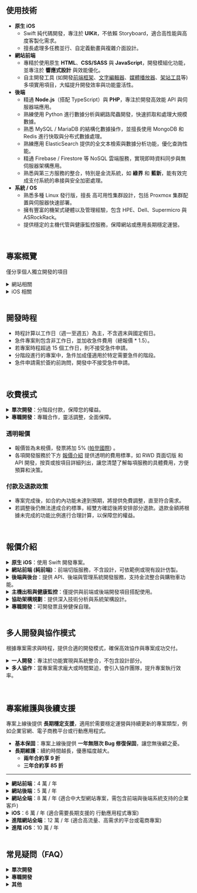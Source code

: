 ## 使用技術

- **原生 iOS**<br>
    - Swift 純代碼開發，專注於 **UIKit**，不依賴 Storyboard，適合高性能與高度客製化需求。
    - 擅長處理多任務並行、自定義動畫與複雜介面設計。
- **網站前端**<br>
   - 專精於使用原生 **HTML**、**CSS/SASS** 與 **JavaScript**，開發模組化功能，並專注於 **響應式設計** 與效能優化。
   - 自主開發工具 (如開發[前端框架](https://github.com/pardnchiu/PDQuickUI)、[文字編輯器](https://pardnchiu.github.io/PDMarkdownKit)、[媒體播放器](https://pardnchiu.github.io/PDPlayerKit)、[架站工具](https://pardnchiu.github.io/website-builder)等) 多項實用項目，大幅提升開發效率與功能靈活性。
- **後端**<br>
    - 精通 **Node.js**（搭配 TypeScript）與 **PHP**，專注於開發高效能 API 與伺服器端應用。
    - 熟練使用 Python 進行數據分析與網路爬蟲開發，快速抓取和處理大規模數據。
    - 熟悉 MySQL / MariaDB 的結構化數據操作，並擅長使用 MongoDB 和 Redis 進行快取與分布式數據處理。
    - 熟練應用 ElasticSearch 提供的全文本檢索與數據分析功能，優化查詢性能。
    - 精通 Firebase / Firestore 等 NoSQL 雲端服務，實現即時資料同步與無伺服器架構應用。
    - 熟悉與第三方服務的整合，特別是金流系統，如 **綠界** 和 **藍新**，能有效完成支付系統的串接與安全加密處理。
- **系統 / OS**
    - 熟悉多種 Linux 發行版，擅長 高可用性集群設計，包括 Proxmox 集群配置與伺服器快速部署。
    - 擁有豐富的機架式硬體以及管理經驗，包含 HPE、Dell、Supermicro 與 ASRockRack。
    - 提供穩定的主機代管與健康監控服務，保障網站或應用長期穩定運營。

<br> 

## 專案概覽
僅分享個人獨立開發的項目

<details>
<summary>網站相關</summary>

### 模組化工具
| 名稱 | 類型 | 使用統計 |
| :- | :- | :- |
| [PDQuickUI<br>輕量化前端框架](https://github.com/pardnchiu/PDQuickUI) | JavaScript 函式庫 | ![](https://img.shields.io/jsdelivr/npm/hw/pdquickui) |
| [PDRenderKit<br>前端渲染工具](https://github.com/pardnchiu/PDRenderKit) | JavaScript 函式庫 | ![](https://img.shields.io/jsdelivr/npm/hw/pdrenderkit) | 
| [PDMarkdownKit<br>模組化 MD 編輯器](https://pardnchiu.github.io/PDMarkdownKit) | JavaScript 函式庫 | ![](https://img.shields.io/jsdelivr/npm/hw/pdmarkdownkit) |
| [PDPlayerKit<br>多風格播放器](https://pardnchiu.github.io/PDPlayerKit) | JavaScript 函式庫 | ![](https://img.shields.io/jsdelivr/npm/hw/pdplayerkit) |

| 名稱 | 類型 |
| :- | :- |
| [Pokemon Quest<br>寶可夢探險圖鑑](https://github.com/pardnchiu/css-pokemon-quest) | CSS / SASS |
| [Website Builder<br>網頁版架站工具](https://pardnchiu.github.io/website-builder) | 網站前端 |
| [Web Template<br>純前端範例合輯](https://github.com/pardnchiu/web-template) | 網站前端 |
| [Pane Desk<br>窗口管理](https://pardnchiu.github.io/pane-desk) | 網站前端 |
| [PDPHP Async<br>依賴排序的非同步任務](https://github.com/pardnchiu/PDPHP-Async) | PHP 函式庫 |
| [PHP Blog<br>部落格範例](https://github.com/pardnchiu/php-blog) | 網站全端 |
| [JOBALL 找專家](https://joball.tw) | 媒合平台 |

</details>

<details>
<summary>iOS 相關</summary>
<br> 
    
| 名稱 | 類型 |
| :- | :- |
| [Firebase Messaging<br>即時訊息](https://github.com/pardnchiu/ios-firebase-messaging) | 範例 |
| [Moneybook<br>記帳軟體](https://github.com/pardnchiu/ios-moneybook) | 範例 |
| [PDPieVuew<br>圓餅圖](https://github.com/pardnchiu/swift-PDPieView) | Swift 函式庫 |
| [PDAttributed<br>文字擴展](https://github.com/pardnchiu/swift-PDAttributed) | Swift 函式庫 |
| [PDLayout<br>AutoLayout 擴展](https://github.com/pardnchiu/swift-PDLayout) | Swift 函式庫 |
| [Sakupin 釘選你的作品](https://joball.tw/photo/eaa32c96f620053cf442ad32258076b93ym) | 未發佈 |
| [JOBALL 接洽](https://appadvice.com/app/joball-e6-8e-a5-e6-b4-bd/1272878907.amp) | 已發布 |
| [NEEDS 開箱](https://appadvice.com/app/e9-96-8b-e7-ae-b1/1460355322.amp) | 已發佈 |

</details>

<br> 

## 開發時程

- 時程計算以工作日（週一至週五）為主，不含週末與國定假日。
- 急件專案則包含非工作日，並加收急件費用（總報價 * 1.5）。
- 若專案時程超過 15 個工作日，則不接受急件申請。
- 分階段進行的專案中，急件加成僅適用於特定需要急件的階段。
- 急件申請需於簽約前詢問，開發中不接受急件申請。

<br>

## 收費模式

<details>
<summary><b>單次開發</b>：分階段付款，保障您的權益。</summary> 
<br>

- **需求確認**<br>
    所有功能與介面需求須於簽約前確認，開發過程不提供邊設計邊開發。
- **需求變更**<br>
    需求變更或新增功能僅於專案完成並支付尾款後另行進行，需重新確認範疇與報價。
- **分階段付款**
    - **簽約：50%**<br>
        支付定金啟動開發。若兩次驗收未達需求（以功能完成比例或確認範圍為依據），可協議退款或提前解約。
    - **完成驗收：40%**<br>
        確保所有功能通過驗收並符合簽約需求後支付第二階段款項。
    - **部署上線：10%**<br>
        上線後穩定運行，7日內支付尾款。

</details>

<details>
<summary><b>專職開發</b>：專職合作，靈活調整，全面保障。</summary> 
<br>

- **同步設計**<br>
    簽約後立即啟動開發，無需等待設計敲定，同步參與設計流程，提供專業建議，提升效率。
- **需求調整**<br>
    功能變更可彈性調整，將評估對時程的影響，並提出調整建議，經雙方確認後執行。
- **付款模式：**
    - **簽約支付**<br>
        簽約時支付當月費用。若首月進度未達承諾，可協議退款或提前解約。
    - **付款週期**
        - **簽約 1-15 日**<br>
            隔月 15 日前支付次月費用。
        - **簽約 16-31 日**<br>
            次月 1 日前支付次月費用。

</details>

### 透明報價

- 報價皆為未稅價，發票將加 5% ([帕登國際](https://findbiz.nat.gov.tw/fts/query/QueryBar/queryInit.do?banNo=24924502))  。
- 各項開發服務於下方 [報價介紹](#plan) 提供透明的費用標準，如 RWD 頁面切版 和 API 開發，按頁或按項目詳細列出，讓您清楚了解每項服務的具體費用，方便預算和決策。

### 付款及退款政策

- 專案完成後，如合約內功能未達到預期，將提供免費調整，直至符合需求。
- 若調整後仍無法達成合約標準，經雙方確認後將安排部分退款。退款金額將根據未完成的功能比例進行合理計算，以保障您的權益。

<br>

<h2 id="plan">報價介紹</h2>

<details>
<summary><b>原生 iOS</b>：使用 Swift 開發專案。</summary> 
<br>

| 類型 | 時間 | 報價 |
| :- | :- | :- |
| 原生 iOS | 至少 20 個工作日 | 7 萬起 |

</details>

<details>
<summary><b>網站前端 (純前端)</b>：前端切版服務，不含設計，可依範例或現有設計仿製。</summary> 
<br>

- **範例**：可於 [LP ARCHIEVE](https://rdlp.jp/lp-archive/search) 或類似網站中搜尋範例，或提供在線網站的網址。
- **RWD**：所有頁面皆為響應式設計，適應各類設備。
- **附加服務**：
    - DNS 設定、網站代管 (可選)。
    - 免費 HTTPS 部署。
    - 贈送一年微型主機（同專案不重複贈送）。

| 類型 | 時間 | 報價 |
| :- | :- | :- |
| RWD 切版 | 1 個工作日 / 頁 | 3 千起 / 頁 |
| 一頁式網站 | 3 - 5 個工作日 | 1 萬起 |
| 多頁式官網 | 5 - 15 個工作日 | 3 萬起 |
| 電商或社群 | 至少 20 個工作日 | 7 萬起 |

</details> 

<details>
<summary><b>後端與後台</b>：提供 API、後端與管理系統開發服務，支持金流整合與購物車功能。</summary> 
<br>

- **基本後台**：提供標準管理功能，支持資料操作與簡易報表。
- **客製化後台**：按需求設計高階模組（如角色權限管理、數據分析）。
- **金流整合**：依需求整合第三方金流平台，提供交易記錄、退款處理與安全加密功能。
- **折扣**：前後端同步開發享 5,000 元折扣。 
- **主機**：贈送一年微型主機（同專案不重複贈送）。
  
| 類型 | 時間 | 報價 |
| :- | :- | :- |
| API 開發 | 1 個工作日 / 項 | 2 千起 / 項 |
| 基本後台 | 至少 5 個工作日 | 2 萬起 |
| 基本後台（含購物車或單一金流） | 至少 10 個工作日 | 3 萬起 |
| 基本後台（含購物車與多種金流） | 至少 15 個工作日 | 4 萬起 |
| 客製化後台 | 至少 15 個工作日 | 5 萬起 |
| 客製化後台（含購物車與多種金流） | 至少 20 個工作日 | 7 萬起 |

</details> 

<details>
<summary><b>主機出租與健康監控</b>：僅提供與前端或後端開發項目搭配使用。</summary> 
<br>

- **快速恢復**：1 小時內系統恢復，減少停機時間。
- **定期備份**：7 天內數據庫備份與 3 天內快照支持，保障數據安全。
- **健康監控**：24 小時健康監控，緊急情況提供 1-2 小時內技術支持，確保穩定運營。
- **技術轉移**：主機到期時協助數據轉移，確保平滑過渡。

| 類型 | 適用 | 報價 | 
| :- | :- | :- |
| 微型款 | 靜態網站 | 1 萬 / 年 (首年免費) |
| 基本款 | 部落格、官網 | 2 萬 / 年 |
| 進階款 | 社群、商城 | 4 萬 / 年 |

</details> 

<details>
<summary><b>協助架構規劃</b>：提供深入技術分析與系統架構設計。</summary> 
<br>

架構規劃與開發不會同時進行。若業主僅需初步架構設計後決定是否開發，可接受階段式合作。  
- **分析與規劃**：釐清業務需求，確定功能模組與系統目標。
- **架構與設計**：根據需求選擇開發框架或工具 (如 Node.js, Laravel)，並提供詳細技術報告。可依需求提供範例報告，讓業主清晰了解。
    - 設計高效的前端與 API 驅動的後端架構，提升系統擴展性與維護性。
    - 規劃資料庫結構，設計分區與索引策略，提升資料存取效率。
    - 制定雲端或本地部署方案，包含負載均衡、CDN、快取策略，優化系統效能。
    - 資料加密、權限管理與驗證機制，保障資料安全。
    - 定期資料備份方案，確保數據安全與可恢復性。
    - 執行系統效能測試，提供瓶頸分析與資源優化建議。
- **優化與擴展**：系統擴展性與長期效能優化策略。

| 類型 | 時間 | 報價 |
| :- | :- | :- |
| 協助架構規劃 | 至少 30 個工作日 | 9 萬起 |

</details> 

<details>
<summary><b>專職開發</b>：可開發票且勞健保自理。</summary> 
<br>

- **合約**：最少 3 個月一簽，最多半年一簽  
- **駐點**：台北、新北  
- 若需求量較少或變動頻繁，可提供更彈性的短期合作模式，具體細節可面議。

| 類型 | 全遠端 | 駐點 |
| :- | :- | :- |
| iOS | 7 萬起 / 月 | 9 萬起 / 月 |
| 純後端 | 7 萬起 / 月 | 9 萬起 / 月 |
| 網站全端 | 9 萬起 / 月 | 11 萬起 / 月 |

</details> 

<br>

## 多人開發與協作模式

根據專案需求與時程，提供合適的開發模式，確保高效協作與專案成功交付。

<details>
<summary><b>一人開發</b>：專注於功能實現與系統整合，不包含設計部分。</summary> 
<br>

需客戶提供 UI 設計稿 或 仿製參考對象，作為功能開發的視覺參考。

- iOS 原生開發<br>
  提供針對 iOS 平台的高效能原生功能開發。
- 網站全端開發<br>
  涵蓋前端與後端的功能開發與系統整合。

</details>

<details>
<summary><b>多人協作</b>：當專案需求龐大或時間緊迫，會引入協作團隊，提升專案執行效率。</summary> 
<br>

- 設計需求<br>
  協調專業設計師提供 UI/UX 設計，確保介面美觀實用，提升使用者體驗。
- Android 原生開發<br>
  專業開發人員加入，針對 Android 平台提供高效開發支持。
- 團隊開發加速<br>
  當專案需要同時進行 iOS、Android 與網站全端開發時，組建專業團隊協作，確保高品質交付並按時完成。

</details>

<br>

<br>

## 專案維護與後續支援

專案上線後提供 **長期穩定支援**，適用於需要穩定運營與持續更新的專案類型，例如企業官網、電子商務平台或行動應用程式。
    
- **基本保固**：專案上線後提供 **一年無限次 Bug 修復保固**，讓您無後顧之憂。
- **長期維護**：續約時間越長，優惠幅度越大。
    - **兩年合約享 9 折**
    - **三年合約享 85 折**

***

<details>
<summary><b>網站前端</b>：4 萬 / 年</summary> 
<br>

- Bug 修復：不限次數的頁面顯示問題或相容性修正。
- 新增功能：每年最多 3 項（如按鈕動畫、簡易互動效果）。
- 效能優化：每半年一次（如壓縮圖片、優化 CSS/JS）。
- 相容性調整：針對主要瀏覽器（Chrome、Safari、Edge）版本更新進行適配。

</details>

<details>
<summary><b>網站後端</b>：5 萬 / 年</summary> 
<br>

- Bug 修復：不限次數 API 修正與後端邏輯調整。
- 新增功能：每年最多 3 項（如新增簡單 API 或資料表）。
- 資料庫維護：每季度進行索引優化與冗餘清理。
- 伺服器維護：SSL 憑證續約、安全補丁更新。

</details>

<details>
<summary><b>網站全端</b>：8 萬 / 年 (適合中大型網站專案，需包含前端與後端系統支持的企業客戶)</summary> 
<br>

- Bug 修復：不限次數（如頁面顯示問題、API 錯誤）。
- 新增功能：每年最多 4 項（如新增頁面、簡單管理模組）。
- 效能優化：每季度一次全面優化（前端載入速度、後端運算效率）。
- 安全強化：年度進行一次漏洞檢測與修補，保障數據安全。

</details>

<details>
<summary><b>iOS</b>：6 萬 / 年 (適合需要長期支援的 行動應用程式專案)</summary> 
<br>

- Bug 修復：不限次數（如應用程式崩潰、功能錯誤）。
- 相容性更新：針對 iOS 新系統版本適配，更新 API 與功能模組。
- 新增功能：每年最多 3 項（如新增按鈕或簡易列表功能）。
- 性能優化：年度進行啟動速度、資源使用分析與調整。

</details>

<details>
<summary><b>進階網站全端</b>：12 萬 / 年 (適合高流量、高需求的平台或電商專案)</summary> 
<br>

- 新增功能：每年最多 6 項（如新增購物車模組、會員管理）。
- 安全檢測：每季度一次全面安全檢測，並提供詳細改進報告。
- 專業諮詢：每年進行技術策略會議，提供功能擴展建議與效能優化方案。
- 即時支援：7x24 緊急問題響應，1 小時內開始處理。

</details>

<details>
<summary><b>進階 iOS</b>：10 萬 / 年</summary> 
<br>

- 新增功能：每年最多 6 項（如新增模組或頁面）。
- 安全檢測：每季度一次全面安全檢測，並提供詳細報告。
- 專業諮詢：年度技術討論與功能擴展建議。

</details>

<br>

## 常見疑問（FAQ）

<details>
<summary><b>單次開發</b></summary> 
<br>

- **什麼是需求凍結？**<br>
    所有功能與介面需求需在簽約前明確，包括細節設計。簽約後將以確認的需求清單為準，不接受新增或修改。
  
- **如果有功能新增需求如何處理？**<br>
    若有新增需求，將在專案完成並支付尾款後，依據當時的需求緊急性與排程順序安排後續開發。
  
- **單次開發的驗收標準是什麼？**<br>
    驗收以合約中列出的功能與介面需求為標準，確保所有約定內容完全符合。

- **如果需要急件開發，是否可以應對？**<br>
    支持急件專案，但需視專案的當前工作量而定。急件開發需提前溝通並加收總報價 * 1.5 的急件費用。

- **是否支持分期付款？**<br>
    除了明確的分階段付款模式外，如需額外分期方案，需於簽約前協商。針對長期專案，可根據進度安排靈活的付款週期。

- **專案上線後發現重大功能缺失，如何處理？**<br>
    提供一年的無限次 Bug 修復保固。如功能缺失在合約範疇內，將免費補充實現；如屬新需求，需按流程重新評估與報價。

</details>

<details>
<summary><b>專職開發</b></summary> 
<br>

- **參與設計的範圍是什麼？**<br>
    會參與設計流程，針對需求提供專業建議，但不直接處理設計工作。設計最終版本由雙方確認後進行開發。
  
- **功能變更如何處理？**<br>
    功能變更可彈性調整，視影響範圍而定：小幅改動可直接實施，大幅變更需評估影響並協商延長天數和費用。
  
- **開發進度如何承諾？**<br>
    每月進度以里程碑形式約定，驗收標準為提交的功能是否符合當期開發計畫，確保進度可量化。
  
- **簽約接近月底，付款週期如何處理？**<br>
    若簽約接近月底，付款週期將按實際情況調整。例如月底簽約後，次月 1 日前支付次月費用，確保時間與付款一致。

- **專案開發期間的溝通流程是什麼？**<br>
    會在專案開始時確定一位專案負責人，並每週提供一次進度報告（或根據客戶需求調整）。所有需求變更需經過書面確認，確保開發過程的透明與高效。

</details>

<details>
<summary><b>其他</b></summary> 
<br>

- **資料安全如何保障？**<br>
    採用 SSL/TLS 加密傳輸，所有客戶資料僅用於開發，交付後即刪除。

- **是否提供多語言支持？**<br>
    支持多語言開發，需於專案初期確定語言需求並報價。

- **技術支持是否包含培訓？**<br>
    一般技術支持僅針對系統維護與 Bug 修復。若需要使用培訓或功能演示，可以提供額外的付費服務。

- **Bug 修復是否包括第三方模組或插件的問題？**<br>
    維護服務僅針對開發的核心功能進行修復，若第三方插件問題影響系統，會提供解決建議，但不直接處理。

- **新增功能定義為什麼？**<br>
    新增功能僅限於合約中未包含的簡單功能，例如：新增按鈕、表單驗證、資料欄位，但不包括大型模組（如電商系統或多語言支持）。

- **是否提供維護支援？**<br>
   專注於開發交付，並提供一年的無限 Bug 修復保固，保障專案完成後的穩定運行。<br>
   若需更新功能，需另行簽署包含新功能新增的保固合約，以確保開發服務的持續支持。
   
- **開發過程中的延遲如何處理？**<br>
   因雙方溝通或外部原因導致的延遲，需按實際情況協商，更新時程並重新確認進度與費用。
   
- **開發完成後的所有權歸誰？**<br>
   開發完成的程式碼與相關文檔將全數交付，所有權完全歸屬於客戶，並提供必要的交接說明。

</details>
